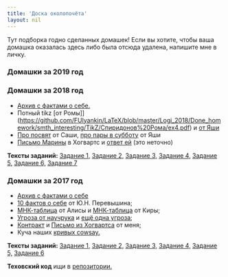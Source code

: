 ```yaml
---
title: 'Доска околопочёта'
layout: nil
---
```


Тут подборка годно сделанных домашек! Если вы хотите, чтобы ваша домашка оказалась здесь либо была отсюда удалена, напишите мне в личку.

### Домашки за 2019 год

### Домашки за 2018 год

* [Архив с фактами о себе.](https://github.com/FUlyankin/LaTeX/raw/master/Logi_2018/Done_homework/HW_1.zip)
* Потный tikz [от Ромы]](https://github.com/FUlyankin/LaTeX/blob/master/Logi_2018/Done_homework/smth_interesting/TikZ/Спиридонов%20Рома/ex4.pdf) и [от Яши](https://github.com/FUlyankin/LaTeX/blob/master/Logi_2018/Done_homework/smth_interesting/TikZ/Малышев%20Яша/Graphic.pdf)
* [Про посвят](https://github.com/FUlyankin/LaTeX/blob/master/Logi_2018/Done_homework/smth_interesting/Посвящение%20(Саша)/ПОСВЯЩЕНИЕ.pdf)  от Саши, [про пары в субботу](https://github.com/FUlyankin/LaTeX/blob/master/Logi_2018/Done_homework/smth_interesting/Пары%20в%20субботу%20(Яша)/Homework№2.pdf) от Яши
* [Письмо Марины](https://github.com/FUlyankin/LaTeX/blob/master/Logi_2018/Done_homework/smth_interesting/письмо_марина/3marina.pdf) в Хогвартс и [ответ ей](https://github.com/FUlyankin/LaTeX/blob/master/Logi_2018/Done_homework/smth_interesting/Письмо%20Гермионе%20(НЕ%20Рома)/ex3.pdf) (это неточно)

**Тексты заданий:**  [Задание 1,](https://github.com/FUlyankin/LaTeX/raw/master/Logi_2018/Homework_2018/hw1.pdf) [Задание 2,](https://github.com/FUlyankin/LaTeX/raw/master/Logi_2018/Homework_2018/hw2.pdf) [Задание 3,](https://github.com/FUlyankin/LaTeX/raw/master/Logi_2018/Homework_2018/hw3.pdf) [Задание 4,](https://github.com/FUlyankin/LaTeX/raw/master/Logi_2018/Homework_2018/hw4.pdf) [Задание 5,](https://github.com/FUlyankin/LaTeX/raw/master/Logi_2018/Homework_2018/hw5.pdf) [Задание 6,](https://github.com/FUlyankin/LaTeX/raw/master/Logi_2018/Homework_2018/hw6.pdf) [Задание 7](https://github.com/FUlyankin/LaTeX/raw/master/Logi_2018/Homework_2018/hw7.pdf)


### Домашки за 2017 год

* [Архив с фактами о себе](https://github.com/FUlyankin/LaTeX/raw/master/Logi_2017%20(old_materials)/Canonical_hw/factcheck_2017.zip)
* [10 фактов о себе](https://github.com/FUlyankin/LaTeX/blob/master/Logi_2017%20(old_materials)/Canonical_hw/1_Перевышин_Юрий/main.pdf) от Ю.Н. Перевышина;
* [МНК-таблица](https://github.com/FUlyankin/LaTeX/blob/master/Logi_2017%20(old_materials)/Canonical_hw/2_2_Жильцова_Алиса/2_2_Zhiltsova.pdf) от Алисы и [МНК-таблица](https://github.com/FUlyankin/LaTeX/blob/master/Logi_2017%20(old_materials)/Canonical_hw/2_2_Шемякина_Кира/TTABLE.pdf) от Киры;
* [Угроза от научрука](https://github.com/FUlyankin/LaTeX/blob/master/Logi_2017%20(old_materials)/Canonical_hw/2_3_Перевышин_Юрий_Николаевич/Gangsta.pdf) и [ещё одна угроза](https://github.com/FUlyankin/LaTeX/blob/master/Logi_2017%20(old_materials)/Canonical_hw/2_3_Шемякина_Кира/threaten.pdf);
* [Контракт](https://github.com/FUlyankin/LaTeX/blob/master/Logi_2017%20(old_materials)/Canonical_hw/Филя/contract.pdf) и [Письмо из Хогвартса](https://github.com/FUlyankin/LaTeX/blob/master/Logi_2017%20(old_materials)/Canonical_hw/Филя/hogwarts.pdf) от меня;
* Куча наших [кривых cowsay.](https://github.com/FUlyankin/LaTeX/blob/master/Logi_2017%20(old_materials)/Canonical_hw/all_cowsay/All.pdf)

**Тексты заданий:**  [Задание 1,](https://github.com/FUlyankin/LaTeX/blob/master/Logi_2017%20(old_materials)/Homework_2017/hw1/hw1.pdf) [Задание 2,](https://github.com/FUlyankin/LaTeX/blob/master/Logi_2017%20(old_materials)/Homework_2017/hw2/hw2.pdf) [Задание 3,](https://github.com/FUlyankin/LaTeX/blob/master/Logi_2017%20(old_materials)/Homework_2017/hw3/hw3.pdf) [Задание 4,](https://github.com/FUlyankin/LaTeX/blob/master/Logi_2017%20(old_materials)/Homework_2017/hw4/hw4.pdf) [Задание 5,](https://github.com/FUlyankin/LaTeX/blob/master/Logi_2017%20(old_materials)/Homework_2017/hw5/hw5.pdf) [Задание 6](https://github.com/FUlyankin/LaTeX/blob/master/Logi_2017%20(old_materials)/Homework_2017/hw6/hw6.pdf)

**Теховский код** ищи в [репозитории.](https://github.com/FUlyankin/LaTeX/tree/master/Logi_2017%20(old_materials)/Canonical_hw)
